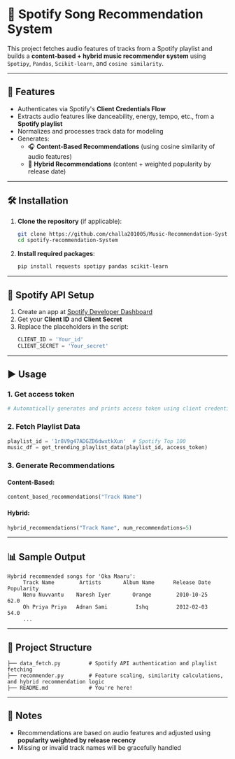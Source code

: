 # 🎵 Spotify Song Recommendation System

This project fetches audio features of tracks from a Spotify playlist and builds a **content-based + hybrid music recommender system** using `Spotipy`, `Pandas`, `Scikit-learn`, and `cosine similarity`.

---

## 📌 Features

- Authenticates via Spotify's **Client Credentials Flow**
- Extracts audio features like danceability, energy, tempo, etc., from a **Spotify playlist**
- Normalizes and processes track data for modeling
- Generates:
  - 🎧 **Content-Based Recommendations** (using cosine similarity of audio features)
  - 🔀 **Hybrid Recommendations** (content + weighted popularity by release date)

---

## 🛠️ Installation

1. **Clone the repository** (if applicable):
   ```bash
   git clone https://github.com/challa201005/Music-Recommendation-System.git
   cd spotify-recommendation-System
   ```

2. **Install required packages**:
   ```bash
   pip install requests spotipy pandas scikit-learn
   ```

---

## 🔐 Spotify API Setup

1. Create an app at [Spotify Developer Dashboard](https://developer.spotify.com/dashboard/)
2. Get your **Client ID** and **Client Secret**
3. Replace the placeholders in the script:
   ```python
   CLIENT_ID = 'Your_id'
   CLIENT_SECRET = 'Your_secret'
   ```

---

## ▶️ Usage

### 1. **Get access token**
```python
# Automatically generates and prints access token using client credentials
```

### 2. **Fetch Playlist Data**
```python
playlist_id = '1r8V9g47ADGZD6dwxtkXun'  # Spotify Top 100
music_df = get_trending_playlist_data(playlist_id, access_token)
```

### 3. **Generate Recommendations**
#### Content-Based:
```python
content_based_recommendations("Track Name")
```
#### Hybrid:
```python
hybrid_recommendations("Track Name", num_recommendations=5)
```

---

## 📊 Sample Output

```text
Hybrid recommended songs for 'Oka Maaru':
     Track Name        Artists       Album Name      Release Date    Popularity
     Nenu Nuvvantu    Naresh Iyer       Orange        2010-10-25         62.0
     Oh Priya Priya   Adnan Sami         Ishq         2012-02-03         54.0
     ...
```

---

## 📂 Project Structure

```
├── data_fetch.py         # Spotify API authentication and playlist fetching
├── recommender.py        # Feature scaling, similarity calculations, and hybrid recommendation logic
├── README.md             # You're here!
```

---

## 📌 Notes

- Recommendations are based on audio features and adjusted using **popularity weighted by release recency**
- Missing or invalid track names will be gracefully handled


